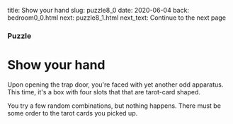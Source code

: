 title: Show your hand
slug: puzzle8_0
date: 2020-06-04
back: bedroom0_0.html
next: puzzle8_1.html
next_text: Continue to the next page

### Puzzle
# Show your hand

Upon opening the trap door, you're faced with yet another odd apparatus. This time, it's a box with four slots that that are tarot-card shaped.

You try a few random combinations, but nothing happens. There must be some order to the tarot cards you picked up.